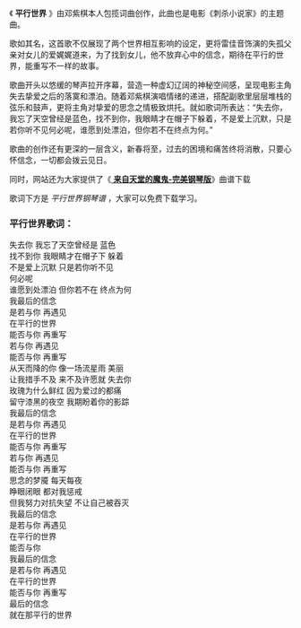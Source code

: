 

《 **平行世界** 》由邓紫棋本人包揽词曲创作，此曲也是电影《刺杀小说家》的主题曲。

歌如其名，这首歌不仅展现了两个世界相互影响的设定，更将雷佳音饰演的失孤父亲对女儿的爱娓娓道来，为了找到女儿，他不放弃心中的信念，期待在平行的世界，能重写不一样的故事。

歌曲开头以悠缓的琴声拉开序幕，营造一种虚幻辽阔的神秘空间感，呈现电影主角失去挚爱之后的落寞和漂泊。随着邓紫棋演唱情绪的递进，搭配副歌里层层堆栈的弦乐和鼓声，更将主角对挚爱的思念之情极致烘托。就如歌词所表达：“失去你，我忘了天空曾经是蓝色，找不到你，我眼睛才在帽子下躲着，不是爱上沉默，只是若你听不见何必呢，谁愿到处漂泊，但你若不在终点为何。”

歌曲的创作还有更深的一层含义，新春将至，过去的困境和痛苦终将消散，只要心怀信念，一切都会拨云见日。

同时，网站还为大家提供了《[ **来自天堂的魔鬼-完美钢琴版**](Music-10501-来自天堂的魔鬼-完美钢琴版.html "来自天堂的魔鬼-
完美钢琴版")》曲谱下载

歌词下方是 _平行世界钢琴谱_ ，大家可以免费下载学习。

### 平行世界歌词：

失去你 我忘了天空曾经是 蓝色  
找不到你 我眼睛才在帽子下 躲着  
不是爱上沉默 只是若你听不见  
何必呢  
谁愿到处漂泊 但你若不在 终点为何  
我最后的信念  
是若与你 再遇见  
在平行的世界  
能否与你 再重写  
若与你 再遇见  
能否与你 再重写  
从天而降的你 像一场流星雨 美丽  
让我措手不及 来不及许愿就 失去你  
玫瑰为什么鲜红 因为爱过的都痛  
留守漆黑的夜空 我期盼着你的影踪  
我最后的信念  
是若与你 再遇见  
在平行的世界  
能否与你 再重写  
若与你 再遇见  
能否与你 再重写  
思念的梦魇 每天每夜  
睁眼闭眼 都对我惩戒  
但我努力对抗失望 不让自己被吞灭  
我最后的信念  
是若与你 再遇见  
在平行的世界  
能否与你  
我最后的信念  
是若与你 再遇见  
在平行的世界  
能否与你 再重写  
最后的信念  
就在那平行的世界

